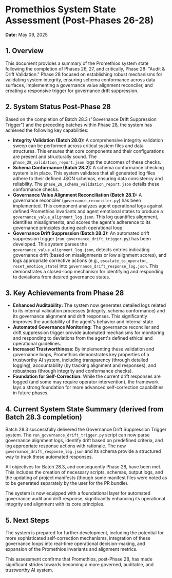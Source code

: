 # Promethios System State Assessment (Post-Phases 26-28)

**Date:** May 09, 2025

## 1. Overview

This document provides a summary of the Promethios system state following the completion of Phases 26, 27, and critically, Phase 28: "Audit & Drift Validation." Phase 28 focused on establishing robust mechanisms for validating system integrity, ensuring schema conformance across data surfaces, implementing a governance value alignment reconciler, and creating a responsive trigger for governance drift suppression.

## 2. System Status Post-Phase 28

Based on the completion of Batch 28.3 ("Governance Drift Suppression Trigger") and the preceding batches within Phase 28, the system has achieved the following key capabilities:

*   **Integrity Validation (Batch 28.0):** A comprehensive integrity validation sweep can be performed across critical system files and data structures. This ensures that core components and their configurations are present and structurally sound. The `phase_28_validation_report.json` logs the outcomes of these checks.
*   **Schema Conformance (Batch 28.2):** A schema conformance checking system is in place. This system validates that all generated log files adhere to their defined JSON schemas, ensuring data consistency and reliability. The `phase_28_schema_validation_report.json` details these conformance checks.
*   **Governance Value Alignment Reconciliation (Batch 28.1):** A governance reconciler (`governance_reconciler.py`) has been implemented. This component analyzes agent operational logs against defined Promethios invariants and agent emotional states to produce a `governance_value_alignment_log.json`. This log quantifies alignment, identifies misalignments, and scores the agent's adherence to its governance principles during each operational loop.
*   **Governance Drift Suppression (Batch 28.3):** An automated drift suppression trigger (`run_governance_drift_trigger.py`) has been developed. This system parses the `governance_value_alignment_log.json`, detects entries indicating governance drift (based on misalignments or low alignment scores), and logs appropriate corrective actions (e.g., `escalate_to_operator`, `reset_emotion_state`) into `governance_drift_response_log.json`. This demonstrates a closed-loop mechanism for identifying and responding to deviations from desired governance states.

## 3. Key Achievements from Phase 28

*   **Enhanced Auditability:** The system now generates detailed logs related to its internal validation processes (integrity, schema conformance) and its governance alignment and drift responses. This significantly improves the auditability of the agent's behavior and internal state.
*   **Automated Governance Monitoring:** The governance reconciler and drift suppression trigger provide automated mechanisms for monitoring and responding to deviations from the agent's defined ethical and operational guidelines.
*   **Increased Trustworthiness:** By implementing these validation and governance loops, Promethios demonstrates key properties of a trustworthy AI system, including transparency (through detailed logging), accountability (by tracking alignment and responses), and robustness (through integrity and conformance checks).
*   **Foundation for Self-Correction:** While the current drift responses are logged (and some may require operator intervention), the framework lays a strong foundation for more advanced self-correction capabilities in future phases.

## 4. Current System State Summary (derived from Batch 28.3 completion)

Batch 28.3 successfully delivered the Governance Drift Suppression Trigger system. The `run_governance_drift_trigger.py` script can now parse governance alignment logs, identify drift based on predefined criteria, and log appropriate response actions with rationale. The new `governance_drift_response_log.json` and its schema provide a structured way to track these automated responses.

All objectives for Batch 28.3, and consequently Phase 28, have been met. This includes the creation of necessary scripts, schemas, output logs, and the updating of project manifests (though some manifest files were noted as to be generated separately by the user for the PR bundle).

The system is now equipped with a foundational layer for automated governance audit and drift response, significantly enhancing its operational integrity and alignment with its core principles.

## 5. Next Steps

The system is prepared for further development, including the potential for more sophisticated self-correction mechanisms, integration of these governance loops into real-time operational decision-making, and expansion of the Promethios invariants and alignment metrics.

This assessment confirms that Promethios, post-Phase 28, has made significant strides towards becoming a more governed, auditable, and trustworthy AI system.
